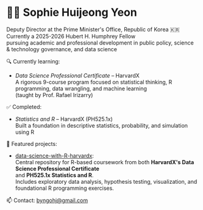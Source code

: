 # 👩‍💻 Sophie Huijeong Yeon

Deputy Director at the Prime Minister's Office, Republic of Korea 🇰🇷  
Currently a 2025-2026 Hubert H. Humphrey Fellow  
pursuing academic and professional development in public policy, science & technology governance, and data science

🔍 Currently learning:
- *Data Science Professional Certificate* – HarvardX  
  A rigorous 9-course program focused on statistical thinking, R programming, data wrangling, and machine learning  
  (taught by Prof. Rafael Irizarry)

✅ Completed:
- *Statistics and R* – HarvardX (PH525.1x)  
  Built a foundation in descriptive statistics, probability, and simulation using R

📁 Featured projects:
- [data-science-with-R-harvardx](https://github.com/huijeong-yeon/data-science-with-R-harvardx):  
  Central repository for R-based coursework from both **HarvardX's Data Science Professional Certificate**  
  and **PH525.1x Statistics and R**.  
  Includes exploratory data analysis, hypothesis testing, visualization, and foundational R programming exercises.
  
📫 Contact: byngohj@gmail.com

